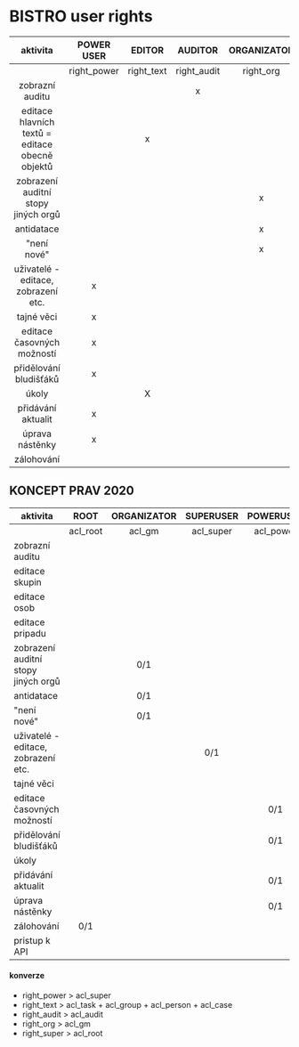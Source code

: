 # BISTRO user rights

aktivita | POWER USER | EDITOR | AUDITOR | ORGANIZATOR 
:---:|:---:|:---:|:---:|:---:
|| right_power | right_text | right_audit | right_org |right_super
zobrazní auditu                                 | | | x | |
editace hlavních textů = editace obecně objektů | | x | | |
zobrazení auditní stopy jiných orgů             | | | | x |
antidatace                                      | | | | x |
"není nové"                                     | | | | x |
uživatelé - editace, zobrazení etc.             | x | | | |
tajné věci                                      | x | | | |
editace časovných možností                      | x | | | |
přidělování bludišťáků                          | x | | | |
úkoly                                           | | X | | |
přidávání aktualit                              | x | | | |
úprava nástěnky                                 | x | | | |
zálohování                                      | | | | | | X


## KONCEPT PRAV 2020

aktivita|ROOT|ORGANIZATOR|SUPERUSER|POWERUSER|UKOLY|UTAJENI|AUDIT|API|SKUPINY|OSOBY|PRIPADY
--- |:---:|:---:|:---:|:---:|:---:|:---:|:---:|:---:|:---:|:---:|:---:
||acl_root|acl_gm|acl_super|acl_power|acl_task|acl_secret|acl_audit|acl_api|acl_group|acl_person|acl_case
zobrazní auditu                                 |||||||0/1||||
editace skupin                                  |||||||||||0/1
editace osob                                    ||||||||||0/1|
editace pripadu                                 |||||||||0/1||
zobrazení auditní stopy jiných orgů             ||0/1|||||||||
antidatace                                      ||0/1|||||||||
"není nové"                                     ||0/1|||||||||
uživatelé - editace, zobrazení etc.             |||0/1||||||||
tajné věci                                      ||||||n-m|||||
editace časovných možností                      ||||0/1|||||||
přidělování bludišťáků                          ||||0/1|||||||
úkoly                                           |||||r/w||||||
přidávání aktualit                              ||||0/1|||||||
úprava nástěnky                                 ||||0/1|||||||
zálohování                                      |0/1|||||||||| 
pristup k API                                   ||||||||0/r/w||| 


#### konverze
- right_power > acl_super
- right_text > acl_task + acl_group + acl_person + acl_case
- right_audit > acl_audit
- right_org > acl_gm
- right_super > acl_root
